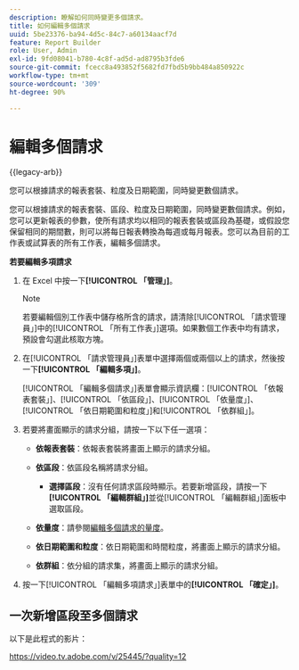 ```yaml
---
description: 瞭解如何同時變更多個請求。
title: 如何編輯多個請求
uuid: 5be23376-ba94-4d5c-84c7-a60134aacf7d
feature: Report Builder
role: User, Admin
exl-id: 9fd08041-b780-4c8f-ad5d-ad8795b3fde6
source-git-commit: fcecc8a493852f5682fd7fbd5b9bb484a850922c
workflow-type: tm+mt
source-wordcount: '309'
ht-degree: 90%

---
```


# 編輯多個請求

{{legacy-arb}}

您可以根據請求的報表套裝、粒度及日期範圍，同時變更數個請求。

您可以根據請求的報表套裝、區段、粒度及日期範圍，同時變更數個請求。例如，您可以更新報表的參數，使所有請求均以相同的報表套裝或區段為基礎，或假設您保留相同的期間數，則可以將每日報表轉換為每週或每月報表。您可以為目前的工作表或試算表的所有工作表，編輯多個請求。

**若要編輯多項請求**

1. 在 Excel 中按一下&#x200B;**[!UICONTROL 「管理」]**。

   >[!NOTE]
   >
   >若要編輯個別工作表中儲存格所含的請求，請清除[!UICONTROL 「請求管理員」]中的[!UICONTROL 「所有工作表」]選項。如果數個工作表中均有請求，預設會勾選此核取方塊。

1. 在[!UICONTROL 「請求管理員」]表單中選擇兩個或兩個以上的請求，然後按一下&#x200B;**[!UICONTROL 「編輯多項」]**。

   [!UICONTROL 「編輯多個請求」]表單會顯示資訊欄：[!UICONTROL 「依報表套裝」]、[!UICONTROL 「依區段」]、[!UICONTROL 「依量度」]、[!UICONTROL 「依日期範圍和粒度」]和[!UICONTROL 「依群組」]。
1. 若要將畫面顯示的請求分組，請按一下以下任一選項：

   * **依報表套裝**：依報表套裝將畫面上顯示的請求分組。
   * **依區段**：依區段名稱將請求分組。

      * **選擇區段**：沒有任何請求區段時顯示。若要新增區段，請按一下&#x200B;**[!UICONTROL 「編輯群組」]**&#x200B;並從[!UICONTROL 「編輯群組」]面板中選取區段。

   * **依量度**：請參閱[編輯多個請求的量度](/help/analyze/legacy-report-builder/manage-requests/edit-multiple-metrics.md)。

   * **依日期範圍和粒度**：依日期範圍和時間粒度，將畫面上顯示的請求分組。
   * **依群組**：依分組的請求集，將畫面上顯示的請求分組。

1. 按一下[!UICONTROL 「編輯多項請求」]表單中的&#x200B;**[!UICONTROL 「確定」]**。

## 一次新增區段至多個請求

以下是此程式的影片：

https://video.tv.adobe.com/v/25445/?quality=12
